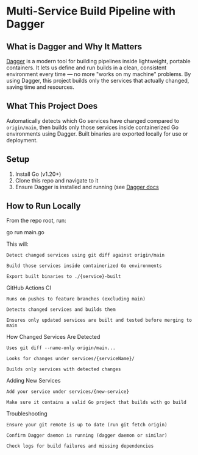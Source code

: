 # Multi-Service Build Pipeline with Dagger

## What is Dagger and Why It Matters

[Dagger](https://dagger.io/) is a modern tool for building pipelines inside lightweight, portable containers. It lets us define and run builds in a clean, consistent environment every time — no more "works on my machine" problems. By using Dagger, this project builds only the services that actually changed, saving time and resources.

## What This Project Does

Automatically detects which Go services have changed compared to `origin/main`, then builds only those services inside containerized Go environments using Dagger. Built binaries are exported locally for use or deployment.

## Setup
1. Install Go (v1.20+)
2. Clone this repo and navigate to it
3. Ensure Dagger is installed and running (see [Dagger docs](https://dagger.io)

## How to Run Locally
From the repo root, run:

go run main.go

This will:

    Detect changed services using git diff against origin/main

    Build those services inside containerized Go environments

    Export built binaries to ./{service}-built

GitHub Actions CI

    Runs on pushes to feature branches (excluding main)

    Detects changed services and builds them

    Ensures only updated services are built and tested before merging to main

How Changed Services Are Detected

    Uses git diff --name-only origin/main...

    Looks for changes under services/{serviceName}/

    Builds only services with detected changes

Adding New Services

    Add your service under services/{new-service}

    Make sure it contains a valid Go project that builds with go build

Troubleshooting

    Ensure your git remote is up to date (run git fetch origin)

    Confirm Dagger daemon is running (dagger daemon or similar)

    Check logs for build failures and missing dependencies